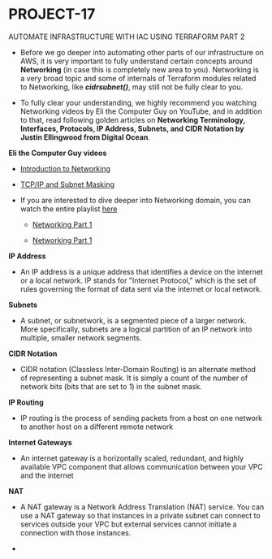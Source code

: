 # PROJECT-17
AUTOMATE INFRASTRUCTURE WITH IAC USING TERRAFORM PART 2

- Before we go deeper into automating other parts of our infrastructure on AWS, it is very important to fully understand certain concepts around **Networking** (in case this is completely new area to you). Networking is a very broad topic and some of internals of Terraform modules related to Networking, like ***cidrsubnet()***, may still not be fully clear to you.

- To fully clear your understanding, we highly recommend you watching Networking videos by Eli the Computer Guy on YouTube, and in addition to that, read following golden articles on **Networking Terminology, Interfaces, Protocols, IP Address, Subnets, and CIDR Notation by Justin Ellingwood from Digital Ocean**.

**Eli the Computer Guy videos**

  - [Introduction to Networking](https://www.youtube.com/watch?v=rL8RSFQG8do)

  - [TCP/IP and Subnet Masking](https://www.youtube.com/watch?v=EkNq4TrHP_U)

- If you are interested to dive deeper into Networking domain, you can watch the entire playlist [here](https://www.youtube.com/playlist?list=PLF360ED1082F6F2A5)

  - [Networking Part 1](https://www.digitalocean.com/community/tutorials/an-introduction-to-networking-terminology-interfaces-and-protocols)
 
  - [Networking Part 1](https://www.digitalocean.com/community/tutorials/understanding-ip-addresses-subnets-and-cidr-notation-for-networking#netmasks-and-subnets)

**IP Address**

  - An IP address is a unique address that identifies a device on the internet or a local network. IP stands for "Internet Protocol," which is the set of rules governing the format of data sent via the internet or local network.

**Subnets**

  - A subnet, or subnetwork, is a segmented piece of a larger network. More specifically, subnets are a logical partition of an IP network into multiple, smaller network segments.
    
**CIDR Notation**

  - CIDR notation (Classless Inter-Domain Routing) is an alternate method of representing a subnet mask. It is simply a count of the number of network bits (bits that are set to 1) in the subnet mask.

**IP Routing**

  - IP routing is the process of sending packets from a host on one network to another host on a different remote network

**Internet Gateways**

  - An internet gateway is a horizontally scaled, redundant, and highly available VPC component that allows communication between your VPC and the internet

**NAT**

  - A NAT gateway is a Network Address Translation (NAT) service. You can use a NAT gateway so that instances in a private subnet can connect to services outside your VPC but external services cannot initiate a connection with those instances.

- 
